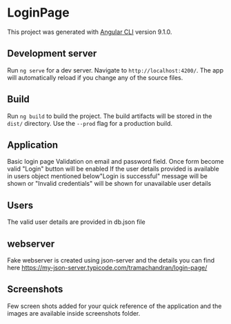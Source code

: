 # LoginPage

This project was generated with [Angular CLI](https://github.com/angular/angular-cli) version 9.1.0.

## Development server

Run `ng serve` for a dev server. Navigate to `http://localhost:4200/`. The app will automatically reload if you change any of the source files.

## Build

Run `ng build` to build the project. The build artifacts will be stored in the `dist/` directory. Use the `--prod` flag for a production build.

## Application
Basic login page
Validation on email and password field.
Once form become valid "Login" button will be enabled
If the user details provided is available in users object mentioned below"Login is successful" message will be shown or "Invalid credentials" will be shown for unavailable user details

## Users
The valid user details are provided in db.json file

## webserver
Fake webserver is created using json-server and the details you can find here
https://my-json-server.typicode.com/tramachandran/login-page/

## Screenshots
Few screen shots added for your quick reference of the application and the images are available inside screenshots folder.

